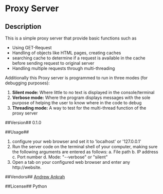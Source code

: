 # Proxy Server #

## Description ##
This is a simple proxy server that provide basic functions such as 


- Using GET-Request
- Handling of objects like HTML pages, creating caches
- searching cache to determine if a request is available in the cache before sending request to original server
- Handling multiple requests through multi-threading 

Additionally this Proxy server is programmed to run in three modes (for debugging purposes):

1. **Silent mode:** Where little to no text is displayed in the console/terminal
2. **Verbose mode:** Where the program displays messages with the sole purpose of helping  the user to know where in the code to debug
3. **Threading mode:** A way to test for the multi-thread function of the proxy server

##Version##
0.1.0

##Usage##
1. configure your web browser and set it to 'localhost' or '127.0.0.1'
2. Run the server code on the terminal shell of your computer, making sure the following arguments are entered as follows: 
a. File path 
b. IP address 
c. Port number d. Mode: "--verbose" or "silent"
3. Open a tab on your configured web browser and enter any http://website. 


##Vendors##
[Andrew Ankrah](http://aankrah.com)

##License##
Python
